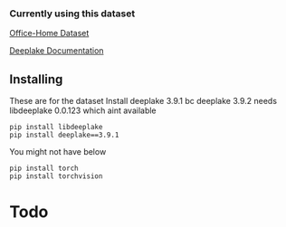 
### Currently using this dataset 
[Office-Home Dataset](https://datasets.activeloop.ai/docs/ml/datasets/office-home-dataset/)
 
[Deeplake Documentation](https://docs.activeloop.ai/examples/dl)

## Installing

These are for the dataset
Install deeplake 3.9.1 bc deeplake 3.9.2 needs libdeeplake 0.0.123 which aint available 
```
pip install libdeeplake
pip install deeplake==3.9.1
```
You might not have below
```
pip install torch
pip install torchvision

```

# Todo


